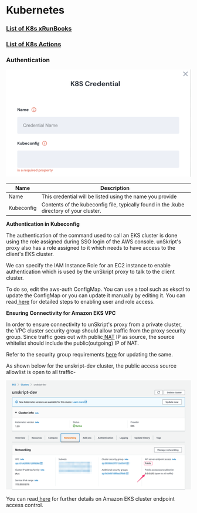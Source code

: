 # Kubernetes

### [List of K8s xRunBooks](broken-reference)

### [List of K8s Actions](broken-reference)

### Authentication

![Information needed to onboard kubernetes connector](<../../.gitbook/assets/Screen Shot 2022-06-14 at 6.03.08 PM.png>)

| Name       | Description                                                                              |
| ---------- | ---------------------------------------------------------------------------------------- |
| Name       | This credential will be listed using the name you provide                                |
| Kubeconfig | Contents of the kubeconfig file, typically found in the .kube directory of your cluster. |

**Authentication in Kubeconfig**

The authentication of the command used to call an EKS cluster is done using the role assigned during SSO login of the AWS console. unSkript's proxy also has a role assigned to it which needs to have access to the client's EKS cluster.

We can specify the IAM Instance Role for an EC2 instance to enable authentication which is used by the unSkript proxy to talk to the client cluster.

To do so, edit the aws-auth ConfigMap. You can use a tool such as eksctl to update the ConfigMap or you can update it manually by editing it. You can read[ here](https://docs.aws.amazon.com/eks/latest/userguide/add-user-role.html) for detailed steps to enabling user and role access.

**Ensuring Connectivity for Amazon EKS VPC**

In order to ensure connectivity to unSkript's proxy from a private cluster, the VPC cluster security group should allow traffic from the proxy security group. Since traffic goes out with public[ NAT](https://en.wikipedia.org/wiki/Network\_address\_translation) IP as source, the source whitelist should include the public(outgoing) IP of NAT.

Refer to the security group requirements [here](https://docs.aws.amazon.com/eks/latest/userguide/sec-group-reqs.html) for updating the same.

As shown below for the unskript-dev cluster, the public access source allowlist is open to all traffic-

![](../../.gitbook/assets/C7898A9E-3A52-42FD-81B0-13C29A1DBD02.png)

You can read[ here](https://docs.aws.amazon.com/eks/latest/userguide/cluster-endpoint.html) for further details on Amazon EKS cluster endpoint access control.
